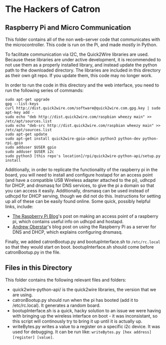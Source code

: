 The Hackers of Catron
=====================

Raspberry Pi and Micro Communication
------------------------------------

This folder contains all of the non web-server code that communicates with the microcontroller. This code is run on the Pi, and made mostly in Python.

To facilitate communication via I2C, the Quick2Wire libraries are used. Because these libraries are under active development, it is recommended to not use them as a properly installed library, and instead update the python path to the downloaded directory. The libraries are included in this directory as their own git repo. If you update them, this code may no longer work.

In order to run the code in this directory and the web interface, you need to run the following series of commands:

	sudo apt-get upgrade
	gpg --list-keys
	curl http://dist.quick2wire.com/software@quick2wire.com.gpg.key | sudo apt-key add -
	sudo echo "deb http://dist.quick2wire.com/raspbian wheezy main" >> /etc/apt/sources.list
	sudo echo "deb-src http://dist.quick2wire.com/raspbian wheezy main" >> /etc/apt/sources.list
	sudo apt-get update
	sudo apt-get install quick2wire-gpio-admin python3 python-dev python-rpi.gpio
	sudo adduser $USER gpio
	sudo adduser $USER i2c
	sudo python3 [this repo's location]/rpi/quick2wire-python-api/setup.py install

Additionally, in order to replicate the functionality of the raspberry pi in the board, you will need to install and configure hostapd for an access point (and have a compatible USB Wireless adapter attached to the pi), udhcpd for DHCP, and dnsmasq for DNS services, to give the pi a domain so that you can access it easily. Additionally, dnsmasq can be used instead of udhcpd for DHCP serving, though we did not do this. Instructions for setting up all of these can be easily found online. Some quick, possibly helpful links, include:

* [The Raspberry Pi Blog](http://www.rpiblog.com/2012/12/turn-raspberry-pi-into-wireless-access.html)'s post on making an access point of a raspberry pi, which contains useful info on udhcpd and hostapd.
* [Andrew Oberstar](http://www.andrewoberstar.com/blog/2012/12/30/raspberry-pi-as-server-dns-and-dhcp)'s blog post on using the Raspberry Pi as a server for DNS and DHCP, which explains configuring dnsmasq.

Finally, we added catronBootup.py and bootupInterface.sh to `/etc/rc.local` so that they would start on boot. bootupInterface.sh should come before catronBootup.py in the file.

Files in this Directory
-----------------------

This folder contains the following relevant files and folders:
* quick2wire-python-api/ is the quick2wire libraries, the version that we are using.
* catronBootup.py should run when the pi has booted (add it to /etc/rc.local). It generates a random board.
* bootupInterface.sh is a quick, hacky solution to an issue we were having with bringing up the wireless interface on boot - it was inconsistant, so this script will continously try to bring it up until it is actually up.
* writeBytes.py writes a value to a register on a specific i2c device. It was used for debugging. It can be run like: `writeBytes.py [hex address] [register] [value]`.
